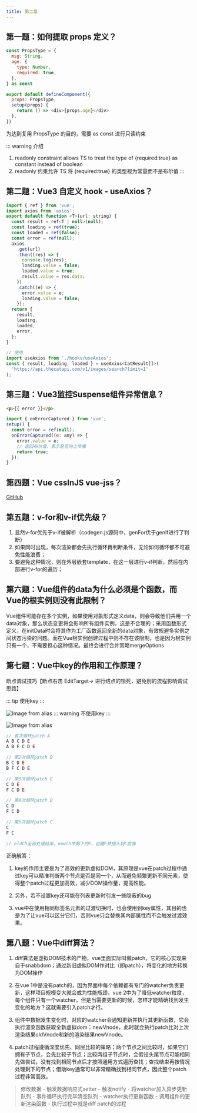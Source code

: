 ```yaml
---
title: 第二章
---
```


## 第一题：如何提取 props 定义？

```javascript
const PropsType = {
  msg: String,
  age: {
    type: Number,
    required: true,
  },
} as const

export default defineComponent({
  props: PropsType,
  setup(props) {
    return () => <div>{props.age}</div>
  },
})
```

为达到复用 PropsType 的目的，需要 as const 进行只读约束

::: warning 介绍
1. readonly constraint allows TS to treat the type of {required:true} as constant instead of boolean
2. readonly 约束允许 TS 将 {required:true} 的类型视为常量而不是布尔值
:::

## 第二题：Vue3 自定义 hook - useAxios？

```javascript
import { ref } from 'vue';
import axios from 'axios';
export default function <T>(url: string) {
  const result = ref<T | null>(null);
  const loading = ref(true);
  const loaded = ref(false);
  const error = ref(null);
  axios
    .get(url)
    .then((res) => {
      console.log(res);
      loading.value = false;
      loaded.value = true;
      result.value = res.data;
    })
    .catch((e) => {
      error.value = e;
      loading.value = false;
    });
  return {
    result,
    loading,
    loaded,
    error,
  };
}

// 使用
import useAxios from './hooks/useAxios';
const { result, loading, loaded } = useAxios<CatResult[]>(
  'https://api.thecatapi.com/v1/images/search?limit=1'
);
```

## 第三题：Vue3监控Suspense组件异常信息？
```html
<p>{{ error }}</p>
```
```javascript
import { onErrorCaptured } from 'vue';
setup() {
  const error = ref(null);
  onErrorCaptured((e: any) => {
    error.value = e;
    // 返回布尔值，表示是否向上传播
    return true;
  });
}
```

## 第四题：Vue cssInJS vue-jss？

[GitHub](https://www.github.com/pure-vue/vue-jss)

## 第五题：v-for和v-if优先级？

1. 显然v-for优先于v-if被解析（codegen.js源码中，genFor优于genIf进行了判断）
2. 如果同时出现，每次渲染都会先执行循环再判断条件，无论如何循环都不可避免性能浪费；
3. 要避免这种情况，则在外层嵌套template，在这一层进行v-if判断，然后在内部进行v-for的遍历；

## 第六题：Vue组件的data为什么必须是个函数，而Vue的根实例则没有此限制？

Vue组件可能存在多个实例，如果使用对象形式定义data，则会导致他们共用一个data对象，那么状态变更将会影响所有组件实例，这是不合理的；采用函数形式定义，在initData时会将其作为工厂函数返回全新的data对象，有效规避多实例之间状态污染的问题。而在Vue根实例创建过程中则不存在该限制，也是因为根实例只有一个，不需要担心这种情况。最终会进行合并策略mergeOptions

## 第七题：Vue中key的作用和工作原理？
断点调试技巧【断点右击 EditTarget-> 进行结点的锁死，避免别的流程影响调试思路】

::: tip
使用key
:::

![Image from alias](/usekey.png)
::: warning
不使用key
:::

![Image from alias](/key.png)
```javascript
// 首次循环patch A
A B C D E
A B F C D E

// 第2次循环patch B
B C D E
B F C D E

// 第3次循环patch E
C D E
F C D E

// 第4次循环patch D
C D
F C D

// 第5次循环patch C
C 
F C

// oldCh全部处理结束，newCh中剩下的F，创建F并插入到C前面
```
正确解答：

1. key的作用主要是为了高效的更新虚拟DOM，其原理是vue在patch过程中通过key可以精准判断两个节点是否是同一个，从而避免频繁更新不同元素，使得整个patch过程更加高效，减少DOM操作量，提高性能。

2. 另外，若不设置key还可能在列表更新时引发一些隐蔽的bug

3. vue中在使用相同标签名元素的过渡切换时，也会使用到key属性，其目的也是为了让vue可以区分它们，否则vue只会替换其内部属性而不会触发过渡效果。

## 第八题：Vue中diff算法？
1. diff算法是虚拟DOM技术的产物，vue里面实际叫做patch，它的核心实现来自于snabbdom；通过新旧虚拟DOM作对比（即patch），将变化的地方转换为DOM操作

2. 在vue 1中是没有patch的，因为界面中每个依赖都有专门的watcher负责更新，这样项目规模变大就会成为性能瓶颈，vue 2中为了降低watcher粒度，每个组件只有一个watcher，但是当需要更新的时候，怎样才能精确找到发生变化的地方？这就需要引入patch才行。

3. 组件中数据发生变化时，对应的watcher会通知更新并执行其更新函数，它会执行渲染函数获取全新虚拟dom：newVnode，此时就会执行patch比对上次渲染结果oldVnode和新的渲染结果newVnode。

4. patch过程遵循深度优先、同层比较的策略；两个节点之间比较时，如果它们拥有子节点，会先比较子节点；比较两组子节点时，会假设头尾节点可能相同先做尝试，没有找到相同节点后才按照通用方式遍历查找；查找结束再按情况处理剩下的节点；借助key通常可以非常精确找到相同节点，因此整个patch过程非常高效。

> 修改数据 - 触发数据响应式setter - 触发notify - 将watcher加入异步更新队列 - 事件循环执行完毕清空队列 - watcher执行更新函数 - 调用组件的更新渲染函数 - 执行过程中就是diff patch的过程